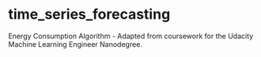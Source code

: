 # time_series_forecasting

Energy Consumption Algorithm - Adapted from coursework for the Udacity Machine Learning Engineer Nanodegree.
